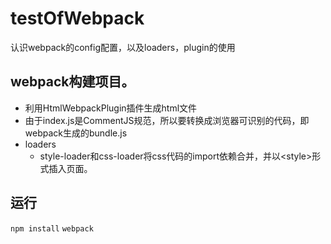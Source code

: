 # testOfWebpack
认识webpack的config配置，以及loaders，plugin的使用

## webpack构建项目。
   * 利用HtmlWebpackPlugin插件生成html文件
   * 由于index.js是CommentJS规范，所以要转换成浏览器可识别的代码，即webpack生成的bundle.js
   * loaders
      * style-loader和css-loader将css代码的import依赖合并，并以\<style>形式插入页面。

## 运行
`npm install`
`webpack`
